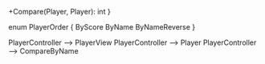 +Compare(Player, Player): int
 }

 enum PlayerOrder {
        ByScore
        ByName
        ByNameReverse
    }

 PlayerController --> PlayerView
 PlayerController --> Player
 PlayerController --> CompareByName
